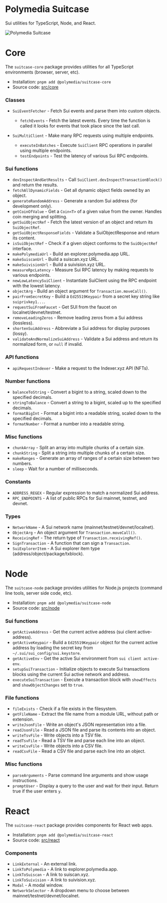 # Polymedia Suitcase

Sui utilities for TypeScript, Node, and React.

![Polymedia Suitcase](https://assets.polymedia.app/img/suitcase/open-graph.webp)

# Core

The `suitcase-core` package provides utilities for all TypeScript environments (browser, server, etc).

- Installation: `pnpm add @polymedia/suitcase-core`
- Source code: [src/core](./src/core)

### Classes

- `SuiEventFetcher` - Fetch Sui events and parse them into custom objects.
    - `fetchEvents` - Fetch the latest events. Every time the function is called it looks
        for events that took place since the last call.

- `SuiMultiClient` - Make many RPC requests using multiple endpoints.
    - `executeInBatches` - Execute `SuiClient` RPC operations in parallel using multiple endpoints.
    - `testEndpoints` - Test the latency of various Sui RPC endpoints.

### Sui functions

- `devInspectAndGetResults` - Call `SuiClient.devInspectTransactionBlock()` and return the results.
- `fetchAllDynamicFields` - Get all dynamic object fields owned by an object.
- `generateRandomAddress` - Generate a random Sui address (for development only).
- `getCoinOfValue` - Get a `Coin<T>` of a given value from the owner. Handles coin merging and splitting.
- `getSuiObjectRef` - Fetch the latest version of an object and return its `SuiObjectRef`.
- `getSuiObjectResponseFields` - Validate a SuiObjectResponse and return its content.
- `isSuiObjectRef` - Check if a given object conforms to the `SuiObjectRef` interface.
- `makePolymediaUrl` - Build an explorer.polymedia.app URL.
- `makeSuiscanUrl` - Build a suiscan.xyz URL.
- `makeSuivisionUrl` - Build a suivision.xyz URL.
- `measureRpcLatency` - Measure Sui RPC latency by making requests to various endpoints.
- `newLowLatencySuiClient` - Instantiate SuiClient using the RPC endpoint with the lowest latency.
- `objectArg` - Build an object argument for `Transaction.moveCall()`.
- `pairFromSecretKey` - Build a `Ed25519Keypair` from a secret key string like `suiprivkey1...`.
- `requestSuiFromFaucet` - Get SUI from the faucet on localnet/devnet/testnet.
- `removeLeadingZeros` - Remove leading zeros from a Sui address (lossless).
- `shortenSuiAddress` - Abbreviate a Sui address for display purposes (lossy).
- `validateAndNormalizeSuiAddress` - Validate a Sui address and return its normalized form, or `null` if invalid.

### API functions

- `apiRequestIndexer` - Make a request to the Indexer.xyz API (NFTs).

### Number functions

- `balanceToString` - Convert a bigint to a string, scaled down to the specified decimals.
- `stringToBalance` - Convert a string to a bigint, scaled up to the specified decimals.
- `formatBigInt` - Format a bigint into a readable string, scaled down to the specified decimals.
- `formatNumber` - Format a number into a readable string.

### Misc functions
- `chunkArray` - Split an array into multiple chunks of a certain size.
- `chunkString` - Split a string into multiple chunks of a certain size.
- `makeRanges` - Generate an array of ranges of a certain size between two numbers.
- `sleep` - Wait for a number of milliseconds.

### Constants

- `ADDRESS_REGEX` - Regular expression to match a normalized Sui address.
- `RPC_ENDPOINTS` - A list of public RPCs for Sui mainnet, testnet, and devnet.

### Types

- `NetworkName` - A Sui network name (mainnet/testnet/devnet/localnet).
- `ObjectArg` - An object argument for `Transaction.moveCall()`.
- `ReceivingRef` - The return type of `Transaction.receivingRef()`.
- `SignTransaction` - A function that can sign a `Transaction`.
- `SuiExplorerItem` - A Sui explorer item type (address/object/package/txblock).

# Node

The `suitcase-node` package provides utilities for Node.js projects (command line tools, server side code, etc).

- Installation: `pnpm add @polymedia/suitcase-node`
- Source code: [src/node](./src/node)

### Sui functions

- `getActiveAddress` - Get the current active address (sui client active-address).
- `getActiveKeypair` - Build a `Ed25519Keypair` object for the current active address by loading the secret key from `~/.sui/sui_config/sui.keystore`.
- `getActiveEnv` - Get the active Sui environment from `sui client active-env`.
- `setupSuiTransaction` - Initialize objects to execute Sui transactions blocks using the current Sui active network and address.
- `executeSuiTransaction` - Execute a transaction block with `showEffects` and `showObjectChanges` set to `true`.

### File functions

- `fileExists` - Check if a file exists in the filesystem.
- `getFileName` - Extract the file name from a module URL, without path or extension.
- `writeJsonFile` - Write an object's JSON representation into a file.
- `readJsonFile` - Read a JSON file and parse its contents into an object.
- `writeTsvFile` - Write objects into a TSV file.
- `readTsvFile` - Read a TSV file and parse each line into an object.
- `writeCsvFile` - Write objects into a CSV file.
- `readCsvFile` - Read a CSV file and parse each line into an object.

### Misc functions

- `parseArguments` - Parse command line arguments and show usage instructions.
- `promptUser` - Display a query to the user and wait for their input. Return true if the user enters `y`.

# React

The `suitcase-react` package provides components for React web apps.

- Installation: `pnpm add @polymedia/suitcase-react`
- Source code: [src/react](./src/react)

### Components

- `LinkExternal` - An external link.
- `LinkToPolymedia` - A link to explorer.polymedia.app.
- `LinkToSuiscan` - A link to suiscan.xyz.
- `LinkToSuivision` - A link to suivision.xyz.
- `Modal` - A modal window.
- `NetworkSelector` - A dropdown menu to choose between mainnet/testnet/devnet/localnet.
